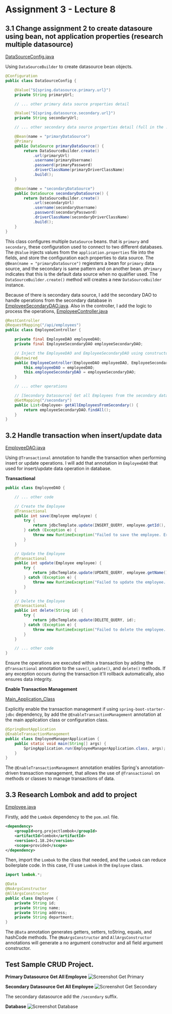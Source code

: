 # Assignment 3 - Lecture 8

## 3.1 Change assignment 2 to create datasoure using bean, not application properties (research multiple datasource)​

[DataSourceConfig.java](employee_manager\src\main\java\com\example\employee_manager\config\DataSourceConfig.java)

Using `DataSourceBuilder` to create datasource bean objects.

```java
@Configuration
public class DataSourceConfig {

    @Value("${spring.datasource.primary.url}")
    private String primaryUrl;

    // ... other primary data source properties detail

    @Value("${spring.datasource.secondary.url}")
    private String secondaryUrl;

    // ... other secondary data source properties detail (full in the .java file)

    @Bean(name = "primaryDataSource")
    @Primary
    public DataSource primaryDataSource() {
        return DataSourceBuilder.create()
            .url(primaryUrl)
            .username(primaryUsername)
            .password(primaryPassword)
            .driverClassName(primaryDriverClassName)
            .build();
    }

    @Bean(name = "secondaryDataSource")
    public DataSource secondaryDataSource() {
        return DataSourceBuilder.create()
            .url(secondaryUrl)
            .username(secondaryUsername)
            .password(secondaryPassword)
            .driverClassName(secondaryDriverClassName)
            .build();
    }
}
```

This class configures multiple `DataSource` beans. that is `primary` and `secondary`, these configuration used to connect to two different databases. The `@Value` injects values from the `application.properties` file into the fields, and store the configuration each properties to data source. The `@Bean(name = "primaryDataSource")` regiesters a bean for `primary` data source, and the secondary is same pattern and on another bean. `@Primary` indicates that this is the default data source when no qualifier used. The `DataSourceBuilder.create()` method will creates a new `DataSourceBuilder` instance.

Because of there is secondary data source, I add the secondary DAO to handle operations from the secondary database in [EmployeeSecondaryDAO.java](employee_manager/src/main/java/com/example/employee_manager/dao/EmployeeSecondaryDAO.java). Also in the controller, I add the logic to process the operations, [EmployeeController.java](employee_manager/src/main/java/com/example/employee_manager/controller/EmployeeController.java)

```java
@RestController
@RequestMapping("/api/employees")
public class EmployeeController {

    private final EmployeeDAO employeeDAO;
    private final EmployeeSecondaryDAO employeeSecondaryDAO;

    // Inject the EmployeeDAO and EmployeeSecondaryDAO using constructor injection
    @Autowired
    public EmployeeController(EmployeeDAO employeeDAO, EmployeeSecondaryDAO employeeSecondaryDAO) {
        this.employeeDAO = employeeDAO;
        this.employeeSecondaryDAO = employeeSecondaryDAO;
    }

    // ... other operations

    // [Secondary Datasource] Get all Employees from the secondary database by sending a GET request to /api/employees/secondary
    @GetMapping("/secondary")
    public List<Employee> getAllEmployeesFromSecondary() {
        return employeeSecondaryDAO.findAll();
    }
}
```

## 3.2 Handle transaction when insert/update data​

[EmployeeDAO.java](employee_manager/src/main/java/com/example/employee_manager/dao/EmployeeDAO.java)

Using `@Transactional` annotation to handle the transaction when performing insert or update operations. I will add that annotation in `EmployeeDAO` that used for insert/update data operation in database.

**Transactional**
```java
public class EmployeeDAO {

    // ... other code

    // Create the Employee
    @Transactional
    public int save(Employee employee) {
        try {
            return jdbcTemplate.update(INSERT_QUERY, employee.getId(), employee.getName(), employee.getAddress(), employee.getDepartment());
        } catch (Exception e) {
            throw new RuntimeException("Failed to save the employee. Error: " + e.getMessage());
        }
    }

    // Update the Employee
    @Transactional
    public int update(Employee employee) {
        try {
            return jdbcTemplate.update(UPDATE_QUERY, employee.getName(), employee.getAddress(), employee.getDepartment(), employee.getId());
        } catch (Exception e) {
            throw new RuntimeException("Failed to update the employee. Error: " + e.getMessage());
        }
    }

    // Delete the Employee
    @Transactional
    public int delete(String id) {
        try {
            return jdbcTemplate.update(DELETE_QUERY, id);
        } catch (Exception e) {
            throw new RuntimeException("Failed to delete the employee. Error: " + e.getMessage());
        }
    }

    // ... other code
}
```

Ensure the operations are executed within a transaction by adding the `@Transactional` annotation to the `save()`, `update()`, and `delete()` methods. If any exception occurs during the transaction it'll rollback automatically, also ensures data integrity.

**Enable Transaction Management**

[Main_Application_Class](employee_manager/src/main/java/com/example/employee_manager/EmployeeManagerApplication.java)

Explicitly enable the transaction management if using `spring-boot-starter-jdbc` dependency, by add the `@EnableTransactionManagement` annotation at the main application class or configuration class.

```java
@SpringBootApplication
@EnableTransactionManagement
public class EmployeeManagerApplication {
	public static void main(String[] args) {
		SpringApplication.run(EmployeeManagerApplication.class, args);
	}
}
```

The `@EnableTransactionManagement` annotation enables Spring's annotation-driven transaction management, that allows the use of `@Transactional` on methods or classes to manage transactions of data. 

## 3.3 Research Lombok and add to project​

[Employee.java](employee_manager/src/main/java/com/example/employee_manager/model/Employee.java)

Firstly, add the `Lombok` dependency to the `pom.xml` file.

```xml
<dependency>
    <groupId>org.projectlombok</groupId>
    <artifactId>lombok</artifactId>
    <version>1.18.24</version>
    <scope>provided</scope>
</dependency>
```

Then, import the `Lombok` to the class that needed, and the `Lombok` can reduce boilerplate code. In this case, I'll use `Lombok` in the `Employee` class.

```java
import lombok.*;

@Data
@NoArgsConstructor
@AllArgsConstructor
public class Employee {
    private String id;
    private String name;
    private String address;
    private String department;
}
```

The `@Data` annotation generates getters, setters, toString, equals, and hashCode methods. The `@NoArgsConstructor` and `AllArgsConstructor` annotations will generate a no argument constructor and all field argument constructor.

## Test Sample CRUD Project.

**Primary Datasource Get All Employee**
![Screenshot Get Primary](img/primary-get.png)

**Secondary Datasource Get All Employee**
![Screenshot Get Secondary](img/secondary-get.png)

The secondary datasource add the `/secondary` suffix.

**Database**
![Screenshot Database](img/database.png)